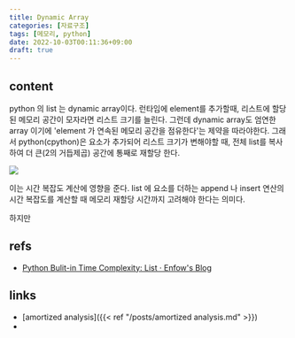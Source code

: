 ```yaml
---
title: Dynamic Array
categories: [자료구조]
tags: [메모리, python]
date: 2022-10-03T00:11:36+09:00
draft: true
---
```


## content
python 의 list 는 dynamic array이다. 런타임에 element를 추가할때, 리스트에 할당된 메모리 공간이 모자라면 리스트 크기를 늘린다. 그런데 dynamic array도 엄연한 array 이기에 'element 가 연속된 메모리 공간을 점유한다'는 제약을 따라야한다. 그래서 python(cpython)은 요소가 추가되어 리스트 크기가 변해야할 때, 전체 list를 복사하여 더 큰(2의 거듭제곱) 공간에 통째로 재할당 한다.

![](https://enfow.github.io/image/study/python_list_and_dynamic_array.png)

이는 시간 복잡도 계산에 영향을 준다. list 에 요소를 더하는 append 나 insert 연산의 시간 복잡도를 계산할 때 메모리 재할당 시간까지 고려해야 한다는 의미다. 

하지만 

## refs
- [Python Bulit-in Time Complexity: List · Enfow's Blog](https://enfow.github.io/study/algorithm/2020/12/08/python_bulitin_time_complexity-copy/)


## links
- [amortized analysis]({{< ref "/posts/amortized analysis.md" >}})
- 

